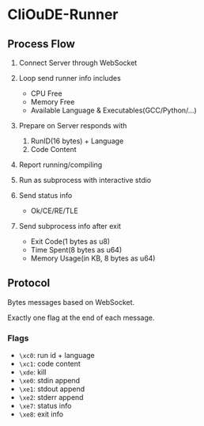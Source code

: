 # CliOuDE-Runner

## Process Flow

1. Connect Server through WebSocket
2. Loop send runner info includes
   * CPU Free
   * Memory Free
   * Available Language & Executables(GCC/Python/...)
3. Prepare on Server responds with
   1. RunID(16 bytes) + Language
   2. Code Content
4. Report running/compiling
5. Run as subprocess with interactive stdio
6. Send status info
   * Ok/CE/RE/TLE
7. Send subprocess info after exit

   * Exit Code(1 bytes as u8)
   * Time Spent(8 bytes as u64)
   * Memory Usage(in KB, 8 bytes as u64)

## Protocol

Bytes messages based on WebSocket.

Exactly one flag at the end of each message.

### Flags

* `\xc0`: run id + language
* `\xc1`: code content
* `\xde`: kill
* `\xe0`: stdin append
* `\xe1`: stdout append
* `\xe2`: stderr append
* `\xe7`: status info
* `\xe8`: exit info